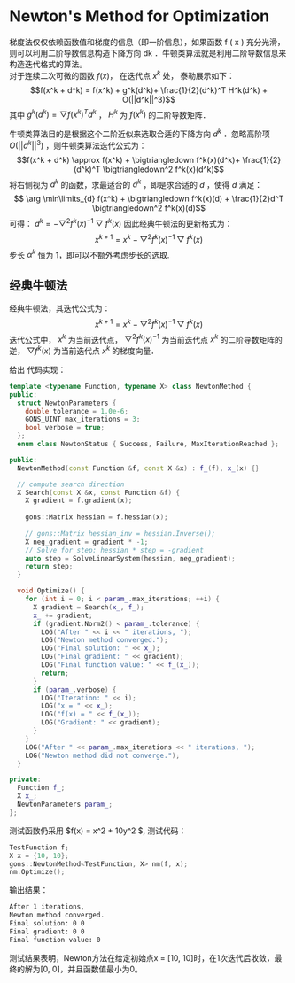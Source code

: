 # Newton's Method for Optimization
梯度法仅仅依赖函数值和梯度的信息（即一阶信息），如果函数 f ( x ) 充分光滑，则可以利用二阶导数信息构造下降方向 dk ．牛顿类算法就是利用二阶导数信息来构造迭代格式的算法。  
对于连续二次可微的函数 $f(x)$， 在迭代点 $x^k$ 处， 泰勒展示如下：
$$f(x^k + d^k) = f(x^k) + g^k(d^k)+ \frac{1}{2}(d^k)^T H^k(d^k) + O(||d^k||^3)$$
其中 $g^k(d^k) = \bigtriangledown f(x^k)^T d^k$ ， $H^k$ 为 $f(x^k)$ 的二阶导数矩阵．

牛顿类算法目的是根据这个二阶近似来选取合适的下降方向 $d^k$ ．忽略高阶项 $O(||d^k||^3)$ ，则牛顿类算法迭代公式为：
$$f(x^k + d^k) \approx f(x^k) + \bigtriangledown f^k(x)(d^k)+ \frac{1}{2}(d^k)^T \bigtriangledown^2 f^k(x)(d^k)$$
将右侧视为 $d^k$ 的函数，求最适合的 $d^k$ ，即是求合适的 $d$ ，使得 $d$ 满足：
$$ \arg \min\limits_{d} f(x^k) + \bigtriangledown f^k(x)(d) + \frac{1}{2}d^T \bigtriangledown^2 f^k(x)(d)$$
可得： $d^k = -\bigtriangledown^2 f^k(x)^{-1} \bigtriangledown f^k(x)$
因此经典牛顿法的更新格式为：
$$x^{k+1} = x^k - \bigtriangledown^2 f^k(x)^{-1} \bigtriangledown f^k(x)$$
步长 $α^k$ 恒为 1，即可以不额外考虑步长的选取.

## 经典牛顿法

经典牛顿法，其迭代公式为：
$$x^{k+1} = x^k - \bigtriangledown^2 f^k(x)^{-1} \bigtriangledown f^k(x)$$
迭代公式中， $x^k$ 为当前迭代点， $\bigtriangledown^2 f^k(x)^{-1}$ 为当前迭代点 $x^k$ 的二阶导数矩阵的逆， $\bigtriangledown f^k(x)$ 为当前迭代点 $x^k$ 的梯度向量．

给出 代码实现：
```cpp
template <typename Function, typename X> class NewtonMethod {
public:
  struct NewtonParameters {
    double tolerance = 1.0e-6;
    GONS_UINT max_iterations = 3;
    bool verbose = true;
  };
  enum class NewtonStatus { Success, Failure, MaxIterationReached };

public:
  NewtonMethod(const Function &f, const X &x) : f_(f), x_(x) {}

  // compute search direction
  X Search(const X &x, const Function &f) {
    X gradient = f.gradient(x);
   
    gons::Matrix hessian = f.hessian(x);
    
    // gons::Matrix hessian_inv = hessian.Inverse();
    X neg_gradient = gradient * -1;
    // Solve for step: hessian * step = -gradient
    auto step = SolveLinearSystem(hessian, neg_gradient);
    return step;
  }

  void Optimize() {
    for (int i = 0; i < param_.max_iterations; ++i) {
      X gradient = Search(x_, f_);
      x_ += gradient;
      if (gradient.Norm2() < param_.tolerance) {
        LOG("After " << i << " iterations, ");
        LOG("Newton method converged.");
        LOG("Final solution: " << x_);
        LOG("Final gradient: " << gradient);
        LOG("Final function value: " << f_(x_));
        return;
      }
      if (param_.verbose) {
        LOG("Iteration: " << i);
        LOG("x = " << x_);
        LOG("f(x) = " << f_(x_));
        LOG("Gradient: " << gradient);
      }
    }
    LOG("After " << param_.max_iterations << " iterations, ");
    LOG("Newton method did not converge.");
  }

private:
  Function f_;
  X x_;
  NewtonParameters param_;
};
```
测试函数仍采用 $f(x) = x^2 + 10y^2 $,   测试代码：
```cpp
TestFunction f;
X x = {10, 10};
gons::NewtonMethod<TestFunction, X> nm(f, x);
nm.Optimize();
```
输出结果：
```bash
After 1 iterations, 
Newton method converged.
Final solution: 0 0 
Final gradient: 0 0 
Final function value: 0
```
测试结果表明，Newton方法在给定初始点x = [10, 10]时，在1次迭代后收敛，最终的解为[0, 0]，并且函数值最小为0。